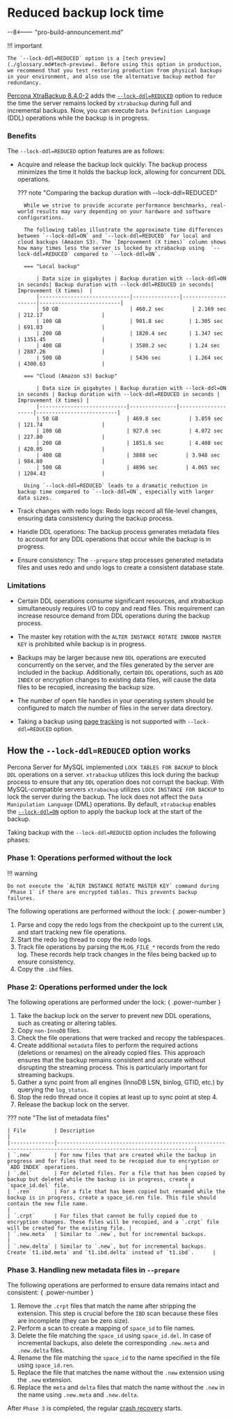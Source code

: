 # Reduced backup lock time

--8<--- "pro-build-announcement.md"

!!! important

    The `--lock-ddl=REDUCED` option is a [tech preview](./glossary.md#tech-preview). Before using this option in production, we recommend that you test restoring production from physical backups in your environment, and also use the alternative backup method for redundancy.

[Percona XtraBackup 8.4.0-2](./release-notes/8.4.0-2.md) adds the [`--lock-ddl=REDUCED`](./xtrabackup-option-reference.md#lock-ddl) option to reduce the time the server remains locked by `xtrabackup` during full and incremental backups. Now, you can execute `Data Definition Language` (DDL) operations while the backup is in progress.

### Benefits

The `--lock-ddl=REDUCED` option features are as follows:

* Acquire and release the backup lock quickly: The backup process minimizes the time it holds the backup lock, allowing for concurrent DDL operations.

    ??? note "Comparing the backup duration with --lock-ddl=REDUCED"

        While we strive to provide accurate performance benchmarks, real-world results may vary depending on your hardware and software configurations.

        The following tables illustrate the approximate time differences between `--lock-ddl=ON` and `--lock-ddl=REDUCED` for local and cloud backups (Amazon S3). The `Improvement (X times)` column shows how many times less the server is locked by xtrabackup using  `--lock-ddl=REDUCED` compared to `--lock-ddl=ON`.

        === "Local backup"

	        | Data size in gigabytes | Backup duration with --lock-ddl=ON in seconds| Backup duration with --lock-ddl=REDUCED in seconds| Improvement (X times)  |
            |-----------------------------|---------------|--------------------|--------------------------|
            | 50 GB                       | 460.2 sec         | 2.169 sec             | 212.17                   |
            | 100 GB                      | 901.8 sec        | 1.305 sec             | 691.03                   |
            | 200 GB                      | 1820.4 sec       | 1.347 sec             | 1351.45                  |
            | 400 GB                      | 3580.2 sec       | 1.24 sec             | 2887.26                  |
            | 500 GB                      | 5436 sec         | 1.264 sec             | 4300.63                  |

        === "Cloud (Amazon s3) backup"

            | Data size in gigabytes | Backup duration with --lock-ddl=ON in seconds | Backup duration with --lock-ddl=REDUCED in seconds | Improvement (X times) |
            |----------------------------|---------------|--------------------|--------------------------|
            | 50 GB                      | 469.8 sec         | 3.859 sec             | 121.74                   |
            | 100 GB                     | 927.6 sec         | 4.072 sec             | 227.80                   |
            | 200 GB                     | 1851.6 sec        | 4.408 sec             | 420.05                   |
            | 400 GB                     | 3888 sec         | 3.948 sec             | 984.80                   |
            | 500 GB                     | 4896 sec         | 4.065 sec             | 1204.43                  |
        
        Using `--lock-ddl=REDUCED` leads to a dramatic reduction in backup time compared to `--lock-ddl=ON`, especially with larger data sizes.
 
* Track changes with redo logs: Redo logs record all file-level changes, ensuring data consistency during the backup process.
* Handle DDL operations: The backup process generates metadata files to account for any DDL operations that occur while the backup is in progress.
* Ensure consistency: The `--prepare` step processes generated metadata files and uses redo and undo logs to create a consistent database state.

### Limitations

* Certain DDL operations consume significant resources, and xtrabackup simultaneously requires I/O to copy and read files. This requirement can increase resource demand from DDL operations during the backup process.

* The master key rotation with the `ALTER INSTANCE ROTATE INNODB MASTER KEY` is prohibited while backup is in progress.

* Backups may be larger because new `DDL` operations are executed concurrently on the server, and the files generated by the server are included in the backup. Additionally, certain `DDL` operations, such as `ADD INDEX` or encryption changes to existing data files, will cause the data files to be recopied, increasing the backup size.

* The number of open file handles in your operating system should be configured to match the number of files in the server data directory.

* Taking a backup using [page tracking](./page-tracking.md) is not supported with `--lock-ddl=REDUCED` option.

## How the `--lock-ddl=REDUCED` option works

Percona Server for MySQL implemented `LOCK TABLES FOR BACKUP` to block `DDL` operations on a server. `xtrabackup` utilizes this lock during the backup process to ensure that any `DDL` operation does not corrupt the backup. With MySQL-compatible servers `xtrabackup` utilizes `LOCK INSTANCE FOR BACKUP` to lock the server during the backup. The lock does not affect the `Data Manipulation Language` (DML) operations. By default, `xtrabackup` enables the [`--lock-ddl=ON`](./xtrabackup-option-reference.md#lock-ddl) option to apply the backup lock at the start of the backup.

Taking backup with the `--lock-ddl=REDUCED` option includes the following phases:

### Phase 1: Operations performed without the lock

!!! warning

    Do not execute the `ALTER INSTANCE ROTATE MASTER KEY` command during `Phase 1` if there are encrypted tables. This prevents backup failures.

The following operations are performed without the lock:
{ .power-number }

1. Parse and copy the redo logs from the checkpoint up to the current `LSN`, and start tracking new file operations.
2. Start the redo log thread to copy the redo logs. 
3. Track file operations by parsing the `MLOG_FILE_*` records from the redo log. These records help track changes in the files being backed up to ensure consistency.
4. Copy the `.ibd` files.

### Phase 2: Operations performed under the lock

The following operations are performed under the lock:
{ .power-number }

1. Take the backup lock on the server to prevent new DDL operations, such as creating or altering tables.
2. Copy `non-InnoDB` files.
3. Check the file operations that were tracked and recopy the tablespaces.
4. Create additional `metadata` files to perform the required actions (deletions or renames) on the already copied files. This approach ensures that the backup remains consistent and accurate without disrupting the streaming process. This is particularly important for streaming backups.
5. Gather a sync point from all engines (InnoDB LSN, binlog, GTID, etc.) by querying the `log_status`.
6. Stop the redo thread once it copies at least up to sync point at step 4.
7. Release the backup lock on the server.

??? note "The list of metadata files"

    | File         | Description                                                                                                      |
    |--------------|------------------------------------------------------------------------------------------------------------------|
    | `.new`       | For new files that are created while the backup in progress and for files that need to be recopied due to encryption or `ADD INDEX` operations.                                  |
    | `.del`       | For deleted files. For a file that has been copied by backup but deleted while the backup is in progress, create a `space_id.del` file.                                      |
    | `.ren`       | For a file that has been copied but renamed while the backup is in progress, create a space_id.ren file. This file should contain the new file name.                                                  |
    | `.crpt`      | For files that cannot be fully copied due to encryption changes. These files will be recopied, and a `.crpt` file will be created for the existing file. |
    | `.new.meta`  | Similar to `.new`, but for incremental backups.                                                                  |
    | `.new.delta` | Similar to `.new`, but for incremental backups. Create `t1.ibd.meta` and `t1.ibd.delta` instead of `t1.ibd`.      |

### Phase 3. Handling new metadata files in `--prepare`

The following operations are performed to ensure data remains intact and consistent:
{ .power-number }

1. Remove the `.crpt` files that match the name after stripping the extension. This step is crucial before the `IBD` scan because these files are incomplete (they can be zero size).
2. Perform a scan to create a mapping of `space_id` to file names.
3. Delete the file matching the `space_id` using `space_id.del`. In case of incremental backups, also delete the corresponding `.new.meta` and `.new.delta` files.
4. Rename the file matching the `space_id` to the name specified in the file using `space_id.ren`.
5. Replace the file that matches the name without the `.new` extension using the `.new` extension.
6. Replace the `meta` and `delta` files that match the name without the `.new` in the name using `.new.meta` and `.new.delta`.

After `Phase 3` is completed, the regular [crash recovery](./how-xtrabackup-works.md) starts.

